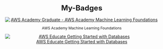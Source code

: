 <div align="center">
  <h1 style="font-size: 24px;">My-Badges</h1>
  <a href="https://www.credly.com/badges/0ffc2df5-01aa-4fab-a209-2d2d88f37316/public_url">
    <img src="https://images.credly.com/size/110x110/images/254b883a-44a3-4cec-b6f2-946a80522b39/image.png" alt="AWS Academy Graduate - AWS Academy Machine Learning Foundations" style="display: block; margin: 0 auto;">
  </a>
  <p style="font-size: 12px; font-weight: 'bold';">AWS Academy Machine Learning Foundations</p>
    <a href="https://www.credly.com/badges/1ae9b18e-7537-4293-8bfc-8323b8c12027/public_url">
    <img src="https://images.credly.com/size/340x340/images/6f135924-7645-4bd2-ab68-3bc0b49c7e27/image.png" alt="AWS Educate Getting Started with Databases" style="display: block; margin: 0 auto;>
  </a>
  <p style="font-size: 12px; font-weight: 'bold';">AWS Educate Getting Started with Databases</p>
</div>
